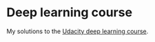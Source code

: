 # Deep learning course

My solutions to the [Udacity deep learning course](https://www.udacity.com/course/deep-learning--ud730).
